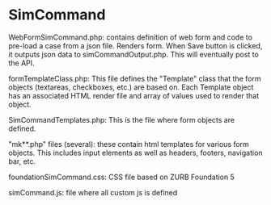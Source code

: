 SimCommand
==========

WebFormSimCommand.php: contains definition of web form and code to pre-load a case from a json file.  Renders form.  When Save button is clicked, it outputs json data to simCommandOutput.php.  This will eventually post to the API.

formTemplateClass.php:  This file defines the "Template" class that the form objects (textareas, checkboxes, etc.) are based on.  Each Template object has an associated HTML render file and array of values used to render that object.

SimCommandTemplates.php:  This is the file where form objects are defined.

"mk**.php" files (several): these contain html templates for various form objects.  This includes input elements as well as headers, footers, navigation bar, etc.

foundationSimCommand.css:  CSS file based on ZURB Foundation 5

simCommand.js: file where all custom js is defined


